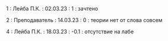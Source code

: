 1 : Лейба П.К. : 02.03.23 : 1 : зачтено

2 : Преподаватель : 14.03.23 : 0 : теории нет от слова совсем

4 : Лейба П.К. : 18.03.23 : -0.1 : отсутствие на лабе
